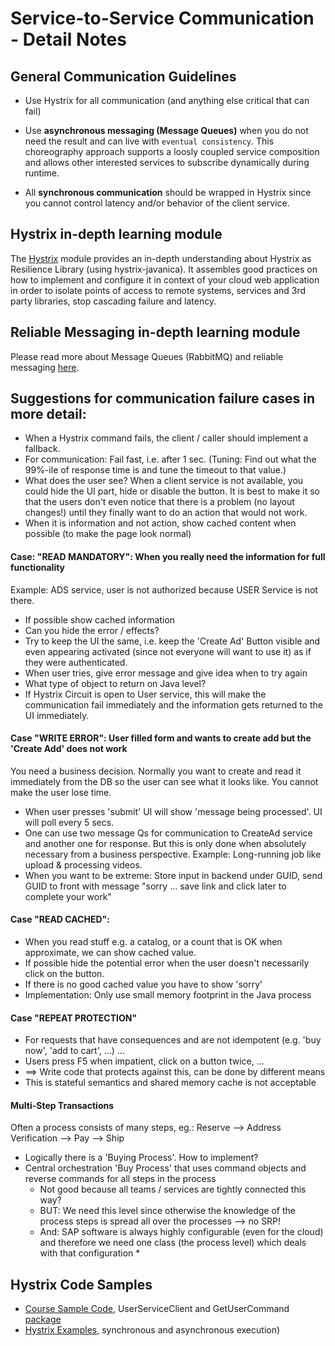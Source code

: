 # Service-to-Service Communication - Detail Notes

## General Communication Guidelines

* Use Hystrix for all communication (and anything else critical that can fail)

* Use **asynchronous messaging (Message Queues)** when you do not need the result and can live with `eventual consistency`. This choreography approach supports a loosly coupled service composition and allows other interested services to subscribe dynamically during runtime.

* All **synchronous communication** should be wrapped in Hystrix since you cannot control latency and/or behavior of the client service.

## Hystrix in-depth learning module
The [Hystrix](https://github.wdf.sap.corp/cloud-native-dev/resilience/blob/master/Hystrix/README.md) module provides an in-depth understanding about Hystrix as Resilience Library (using hystrix-javanica). It assembles good practices on how to implement and configure it in context of your cloud web application in order to isolate points of access to remote systems, services and 3rd party libraries, stop cascading failure and latency.

## Reliable Messaging in-depth learning module
Please read more about Message Queues (RabbitMQ) and reliable messaging [here](MessageQueue.md).


## Suggestions for communication failure cases in more detail:
* When a Hystrix command fails, the client / caller should implement a fallback. 
* For communication: Fail fast, i.e. after 1 sec. (Tuning: Find out what the 99%-ile of response time is and tune the timeout to that value.)
* What does the user see? When a client service is not available, you could hide the UI part, hide or disable the button. It is best to make it so that the users don't even notice that there is a problem (no layout changes!) until they finally want to do an action that would not work.
* When it is information and not action, show cached content when possible (to make the page look normal)

#### Case: "READ MANDATORY":  When you really need the information for full functionality 

Example: ADS service, user is not authorized because USER Service is not there.
* If possible show cached information
* Can you hide the error / effects?
* Try to keep the UI the same, i.e. keep the 'Create Ad' Button visible and even appearing activated (since not everyone will want to use it) as if they were authenticated.
* When user tries, give error message and give idea when to try again
* What type of object to return on Java level? 
* If Hystrix Circuit is open to User service, this will make the communication fail immediately and the information gets returned to the UI immediately.

#### Case "WRITE ERROR": User filled form and wants to create add but the 'Create Add' does not work

You need a business decision. Normally you want to create and read it immediately from the DB so the user can see what it looks like. You cannot make the user lose time. 
* When user presses 'submit' UI will show 'message being processed'. UI will poll every 5 secs. 
* One can use two message Qs for communication to CreateAd service and another one for response. But this is only done when absolutely necessary from a business perspective. Example: Long-running job like upload & processing videos. 
* When you want to be extreme: Store input in backend under GUID, send GUID to front with message "sorry ... save link and click later to complete your work"

#### Case "READ CACHED":  
* When you read stuff e.g. a catalog, or a count that is OK when approximate, we can show cached value.
* If possible hide the potential error when the user doesn't necessarily click on the button.
* If there is no good cached value you have to show 'sorry'
* Implementation: Only use small memory footprint in the Java process

#### Case "REPEAT PROTECTION"
* For requests that have consequences and are not idempotent (e.g. 'buy now', 'add to cart', ...) ...
* Users press F5 when impatient, click on a button twice, ...
* ==> Write code that protects against this, can be done by different means
* This is stateful semantics and shared memory cache is not acceptable
 
#### Multi-Step Transactions

Often a process consists of many steps, eg.: Reserve --> Address Verification --> Pay --> Ship
* Logically there is a 'Buying Process'. How to implement?
* Central orchestration 'Buy Process' that uses command objects and reverse commands for all steps in the process 
  * Not good because all teams / services are tightly connected this way?
  * BUT: We need this level since otherwise the knowledge of the process steps is spread all over the processes --> no SRP!
  * And: SAP software is always highly configurable (even for the cloud) and therefore we need one class (the process level) which deals with that configuration  * 

## Hystrix Code Samples
- [Course Sample Code](https://github.com/ccjavadev/cc-bulletinboard-ads-spring-webmvc), UserServiceClient and GetUserCommand [package](https://github.com/ccjavadev/cc-bulletinboard-ads-spring-webmvc/tree/solution-24-Make-App-Secure/src/main/java/com/sap/bulletinboard/ads/services)
- [Hystrix Examples](https://github.wdf.sap.corp/refapps/SimpleHystrixConceptsPOC), synchronous and asynchronous execution)

